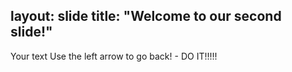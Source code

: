 layout: slide
title: "Welcome to our second slide!"
---
Your text
Use the left arrow to go back! - DO IT!!!!!
